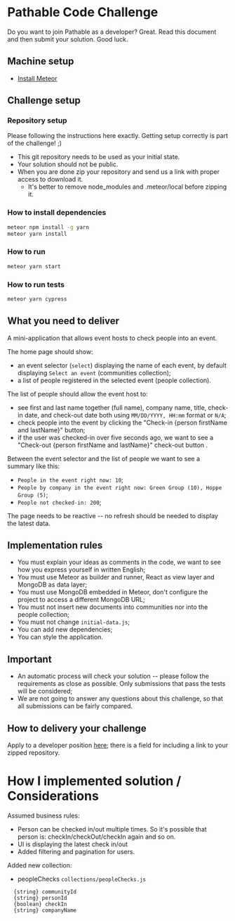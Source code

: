 # Pathable Code Challenge

Do you want to join Pathable as a developer? Great. Read this document and then submit your solution. Good luck.

## Machine setup

- [Install Meteor](https://www.meteor.com/install)

## Challenge setup

### Repository setup

Please following the instructions here exactly. Getting setup correctly is part of the challenge! ;)

- This git repository needs to be used as your initial state.
- Your solution should not be public.
- When you are done zip your repository and send us a link with proper access to download it.
  - It's better to remove node_modules and .meteor/local before zipping it.

### How to install dependencies

```bash
meteor npm install -g yarn
meteor yarn install
```

### How to run

```bash
meteor yarn start
```

### How to run tests

```bash
meteor yarn cypress
```

## What you need to deliver

A mini-application that allows event hosts to check people into an event.

The home page should show:

- an event selector (`select`) displaying the name of each event, by default displaying `Select an event` (communities collection);
- a list of people registered in the selected event (people collection).

The list of people should allow the event host to:

- see first and last name together (full name), company name, title, check-in date, and check-out date both using `MM/DD/YYYY, HH:mm` format or `N/A`;
- check people into the event by clicking the "Check-in {person firstName and lastName}" button;
- if the user was checked-in over five seconds ago, we want to see a "Check-out {person firstName and lastName}" check-out button .

Between the event selector and the list of people we want to see a summary like this:

- `People in the event right now: 10`;
- `People by company in the event right now: Green Group (10), Hoppe Group (5)`;
- `People not checked-in: 200`;

The page needs to be reactive -- no refresh should be needed to display the latest data.

## Implementation rules

- You must explain your ideas as comments in the code, we want to see how you express yourself in written English;
- You must use Meteor as builder and runner, React as view layer and MongoDB as data layer;
- You must use MongoDB embedded in Meteor, don't configure the project to access a different MongoDB URL;
- You must not insert new documents into communities nor into the people collection;
- You must not change `initial-data.js`;
- You can add new dependencies;
- You can style the application.

## Important

- An automatic process will check your solution -- please follow the requirements as close as possible. Only submissions that pass the tests will be considered;
- We are not going to answer any questions about this challenge, so that all submissions can be fairly compared.

## How to delivery your challenge

Apply to a developer position [here](https://careers.jobscore.com/careers/pathableinc); there is a field for including a link to your zipped repository.

# How I implemented solution / Considerations

Assumed business rules:
- Person can be checked in/out multiple times. So it's possible that person is:
checkIn/checkOut/checkIn again and so on.
- UI is displaying the latest check in/out 
- Added filtering and pagination for users.

Added new collection:
- peopleChecks `collections/peopleChecks.js`
```
  {string} communityId
  {string} personId
  {boolean} checkIn
  {string} companyName
```


